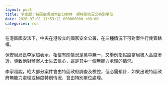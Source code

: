 ```yaml
---
layout: post
title: 李家超：特區處理絕大部分案件　極特別情況交特別單位
date: 2020-07-01 17:53:21.000000000 +08:00
categories: rss
---
```


在港區國安法下，中央在港設立的國家安全公署，在三種情況下可對案件行使管轄權。

保安局局長李家超表示，相信有關情況是萬中無一，又舉例指假設當局被人高度滲透，導致他對辦案人士失去信心，這是其中一個無能力處理的情況。

李家超說，絶大部分案件會由特區政府調查及檢控，但必需預計，如果出現特區政府無能力處理或極度特別情況，會由特別單位處理。
